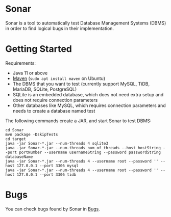 # Sonar
Sonar is a tool to automatically test Database Management Systems (DBMS) in order to find logical bugs in their implementation.

# Getting Started

Requirements:
* Java 11 or above
* [Maven](https://maven.apache.org/) (`sudo apt install maven` on Ubuntu)
* The DBMS that you want to test (currently support MySQL, TiDB, MariaDB, SQLite, PostgreSQL)
* SQLite is an embedded database, which does not need extra setup and does not require connection parameters
* Other databases like MySQL, which requires connection parameters and needs to create a database named test

The following commands create a JAR, and start Sonar to test DBMS:

```
cd Sonar
mvn package -DskipTests
cd target
java -jar Sonar-*.jar --num-threads 4 sqlite3
java -jar Sonar-*.jar --num-threads num_of_threads --host hostString --port portNumber --username usernameString --password passwordString databaseName
java -jar Sonar-*.jar --num-threads 4 --username root --password '' --host 127.0.0.1 --port 3306 mysql
java -jar Sonar-*.jar --num-threads 4 --username root --password '' --host 127.0.0.1 --port 3306 tidb
```

# Bugs
You can check bugs found by Sonar in [Bugs](https://github.com/Syang111/Sonar/blob/master/Bugs.md).
